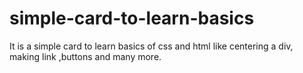 # simple-card-to-learn-basics
It is a simple card to learn basics of css and html like centering a div, making link ,buttons and many more.
